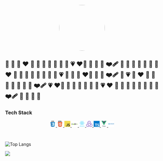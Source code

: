 <a href="https://github.com/SnakeLil">
  <p align="center">
    <img align="center" src="https://images.weserv.nl/?url=https://avatars.githubusercontent.com/u/143258708?v=4/u/65769327?v=4&h=300&w=300&fit=cover&mask=circle&maxage=7d" style="width: 150px;height: 150px;border-radius: 50%;"/>
  </p>
</a>

## 💚 🧡 🖤 ❤️ 🤍 💖 💙 🤎 💛 💜 💝 💗 ❤️‍🔥 🤍 🤎 💙 ❤️‍🩹 💛 💖 💚 💜 🧡 💝 🖤 ❤️ 💖 💛 💙 💜 🤍 💝 🧡 💚 💗 🤎 💜 💛 ❤️‍🔥 💙 🖤 ❤️‍🩹 💚 💗 💖 ❤️ 🤍 💚 💙 🤎 💛 🧡 💖 ❤️‍🩹 💗 ❤️‍🔥 💙 💜 🖤 💛 🤍 💚 💗 ❤️ 🧡 💙 💜 🤎 💚 💝 🖤 💖 ❤️‍🩹 💙 🤍 💛 💜 

### Tech Stack

<p align="center"> <a href="https://www.w3schools.com/css/" target="_blank" rel="noreferrer"> <img src="https://raw.githubusercontent.com/devicons/devicon/master/icons/css3/css3-original-wordmark.svg" alt="css3" width="20" height="20"/> </a> <a href="https://www.w3.org/html/" target="_blank" rel="noreferrer"> <img src="https://raw.githubusercontent.com/devicons/devicon/master/icons/html5/html5-original-wordmark.svg" alt="html5" width="20" height="20"/> </a> <a href="https://developer.mozilla.org/en-US/docs/Web/JavaScript" target="_blank" rel="noreferrer"> <img src="https://raw.githubusercontent.com/devicons/devicon/master/icons/javascript/javascript-original.svg" alt="javascript" width="20" height="20"/> </a> <a href="https://nodejs.org" target="_blank" rel="noreferrer"> <img src="https://raw.githubusercontent.com/devicons/devicon/master/icons/nodejs/nodejs-original-wordmark.svg" alt="nodejs" width="20" height="20"/> </a> <a href="https://reactjs.org/" target="_blank" rel="noreferrer"> <img src="https://raw.githubusercontent.com/devicons/devicon/master/icons/react/react-original-wordmark.svg" alt="react" width="20" height="20"/> </a> <a href="https://redux.js.org" target="_blank" rel="noreferrer"> <img src="https://raw.githubusercontent.com/devicons/devicon/master/icons/redux/redux-original.svg" alt="redux" width="20" height="20"/> </a> <a href="https://www.typescriptlang.org/" target="_blank" rel="noreferrer"> <img src="https://raw.githubusercontent.com/devicons/devicon/master/icons/typescript/typescript-original.svg" alt="typescript" width="20" height="20"/> </a> <a href="https://vuejs.org/" target="_blank" rel="noreferrer"> <img src="https://raw.githubusercontent.com/devicons/devicon/master/icons/vuejs/vuejs-original-wordmark.svg" alt="vuejs" width="20" height="20"/> </a> <a href="https://webpack.js.org" target="_blank" rel="noreferrer"> <img src="https://raw.githubusercontent.com/devicons/devicon/d00d0969292a6569d45b06d3f350f463a0107b0d/icons/webpack/webpack-original-wordmark.svg" alt="webpack" width="20" height="20"/> </a> </p>
<br>

![Top Langs](https://github-readme-stats.vercel.app/api/top-langs/?username=SnakeLil&layout=compact&theme=)


<img src="https://raw.githubusercontent.com/SnakeLil/SnakeLil/master/assets/snake.svg">

